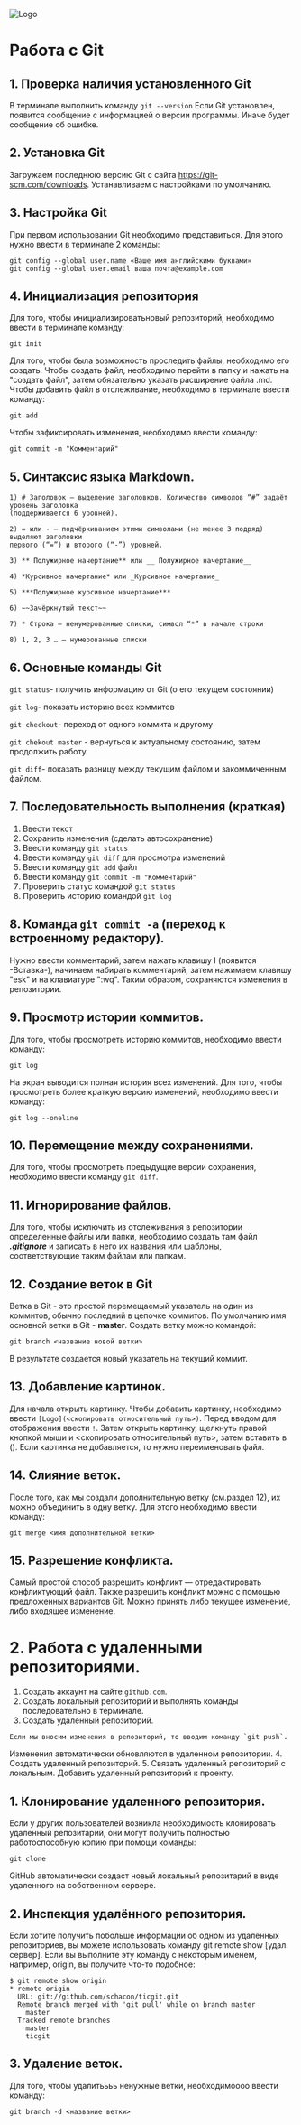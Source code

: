 ![Logo](1.png)

# Работа с Git

## 1. Проверка наличия установленного Git

В терминале выполнить команду `git --version`
Если Git установлен, появится сообщение с информацией о версии программы. Иначе будет сообщение об ошибке.

## 2. Установка Git
Загружаем последнюю версию Git с сайта https://git-scm.com/downloads.
Устанавливаем с настройками по умолчанию.

## 3. Настройка Git
При первом использовании Git необходимо представиться. Для этого нужно ввести в терминале 2 команды: 
```
git config --global user.name «Ваше имя английскими буквами»
git config --global user.email ваша почта@example.com
```

## 4. Инициализация репозитория
Для того, чтобы инициализироватьновый репозиторий, необходимо ввести в терминале команду:
```
git init
```
Для того, чтобы была возможность проследить файлы, необходимо его создать. Чтобы создать файл, необходимо перейти в папку и нажать на "создать файл", затем обязательно указать расширение файла .md. Чтобы добавить файл в отслеживание, необходимо в терминале ввести команду:
```
git add
```
Чтобы зафиксировать изменения, необходимо ввести команду:
```
git commit -m "Комментарий"
```
## 5. Синтаксис языка Markdown.
```
1) # Заголовок – выделение заголовков. Количество символов “#” задаёт уровень заголовка
(поддерживается 6 уровней).
```
```
2) = или - – подчёркиванием этими символами (не менее 3 подряд) выделяют заголовки
первого (“=”) и второго (“-”) уровней.
```
```
3) ** Полужирное начертание** или __ Полужирное начертание__
```
```
4) *Курсивное начертание* или _Курсивное начертание_
```
```
5) ***Полужирное курсивное начертание***
```
```
6) ~~Зачёркнутый текст~~
```
```
7) * Строка – ненумерованные списки, символ “*” в начале строки
```
```
8) 1, 2, 3 … – нумерованные списки
```
## 6. Основные команды Git

`git status`- получить информацию от Git (о его текущем состоянии)

`git log`- показать историю всех коммитов

`git checkout`- переход от одного коммита к другому

`git chekout master` - вернуться к актуальному состоянию, затем продолжить работу

`git diff`- показать разницу между текущим файлом и закоммиченным файлом.

## 7. Последовательность выполнения (краткая)
1. Ввести текст
2. Сохранить изменения (сделать автосохранение)
3. Ввести команду `git status`
4. Ввести команду `git diff` для просмотра изменений
5. Ввести команду `git add` файл
6. Ввести команду `git commit -m "Комментарий"`
7. Проверить статус командой `git status`
8. Проверить историю командой `git log`
## 8. Команда `git commit -a` (переход к встроенному редактору).
Нужно ввести комментарий, затем нажать клавишу I (появится -Вставка-), начинаем набирать комментарий, затем нажимаем клавишу "esk" и на клавиатуре ":wq". Таким образом, сохраняются изменения в репозитории.
## 9. Просмотр истории коммитов.
Для того, чтобы просмотреть историю коммитов, необходимо ввести команду: 
```
git log
```
На экран выводится полная история всех изменений. Для того, чтобы просмотреть более краткую версию изменений, необходимо ввести команду:
```
git log --oneline
```
## 10. Перемещение между сохранениями.
Для того, чтобы просмотреть предыдущие версии сохранения, необходимо ввести команду `git diff`. 
## 11. Игнорирование файлов.
Для того, чтобы исключить из отслеживания в репозитории определенные файлы или папки, необходимо создать там файл ***.gitignore*** и записать в него их названия или шаблоны, соответствующие таким файлам или папкам.
## 12. Создание веток в Git
Ветка в Git - это простой перемещаемый указатель на один из коммитов, обычно последний в цепочке коммитов.
По умолчанию имя основной ветки в Git - **master**.
Создать ветку можно командой:
```
git branch <название новой ветки>
```
В результате создается новый указатель на текущий коммит.

## 13. Добавление картинок.
Для начала открыть картинку. Чтобы добавить картинку, необходимо ввести `[Logo](<скопировать относительный путь>)`. 
Перед вводом для отображения ввести `!`.
Затем открыть картинку, щелкнуть правой кнопкой мыши и <скопировать относительный путь>, затем вставить в (). Если картинка не добавляется, то нужно переименовать файл.
## 14. Слияние веток.
После того, как мы создали дополнительную ветку (см.раздел 12), их можно объединить в одну ветку. Для этого необходимо ввести команду:
```
git merge <имя дополнительной ветки>
```
## 15. Разрешение конфликта.
Самый простой способ разрешить конфликт — отредактировать конфликтующий файл.
Также разрешить конфликт можно с помощью предложенных вариантов Git. Можно принять либо текущее изменение, либо входящее изменение.
# 2. Работа с удаленными репозиториями.
1. Создать аккаунт на сайте `github.com`.
2. Создать локальный репозиторий и выполнять команды последовательно в терминале. 
3. Создать удаленный репозиторий.
```
Если мы вносим изменения в репозиторий, то вводим команду `git push`. 
```
Изменения автоматически обновляются в удаленном репозитории. 
4. Создать удаленный репозиторий.
5. Связать удаленный репозиторий с локальным. Добавить удаленный репозиторий к проекту.
## 1. Клонирование удаленного репозитория.
Если у других пользователей возникла необходимость клонировать удаленный репозитарий, они могут получить полностью работоспособную копию при помощи команды:
```
git clone
```
GitHub автоматически создаст новый локальный репозитарий в виде удаленного на собственном сервере.
## 2. Инспекция удалённого репозитория.
Если хотите получить побольше информации об одном из удалённых репозиториев, вы можете использовать команду git remote show [удал. сервер]. Если вы выполните эту команду с некоторым именем, например, origin, вы получите что-то подобное:
```
$ git remote show origin
* remote origin
  URL: git://github.com/schacon/ticgit.git
  Remote branch merged with 'git pull' while on branch master
    master
  Tracked remote branches
    master
    ticgit
```
## 3.  Удаление веток.
Для того, чтобы удалитьььь ненужные ветки, необходимоооо ввести команду:
```
git branch -d <название ветки>
```

